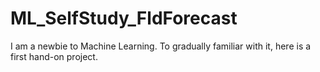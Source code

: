 # ML_SelfStudy_FldForecast
I am a newbie to Machine Learning. To gradually familiar with it, here is a first hand-on project. 

